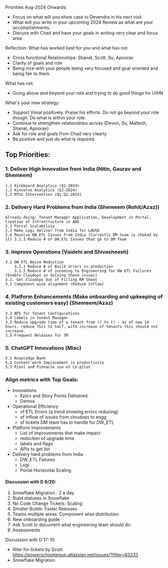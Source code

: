 Priorities Aug-2024 Onwards: 
- Focus on what will you show case to Devendra in his next visit 
- What will you write in your upcoming 2024 Review as what are your accomplishments. 
- Discuss with Chad and have your goals in writing very clear and focus area 

Reflection: What has worked best for you and what has not 
- Cross functional Relationships: Shanat, Scott, Su, Apoorav 
- Clarity of goals and role 
- Being nice with your people being very focused and goal oriented and being fair to them. 

What has not:
- Going above and beyond your role and trying to do good things for UIHN

What's your new strategy:
- Support Vimal positively. Praise his efforts. Do not go beyond your role though. Do what is within your role.
- Continue to strengthen relationships across (Devon, Su, Maltesh, Shanat, Apoorav)
- Ask for role and goals from Chad very clearly
- Be positive and just do what is required


## Top Priorities: 
### 1. Deliver High Innovation from India (Nitin, Gaurav and Shemeem) 
    1.1 Kickboard Analytics (Q1-2024)  
    1.2 Kinvolve Analytics (Q2-2024) 
    1.3 MTSS Intervention (Q1,Q2-2024) 
    
### 2. Delivery Hard Problems from India (Shemeem (Rohit/Azaz)) 
    Already doing: Tenant Manager Application, Development in Portal, Creation of Infrastructure in AWS
    2.2 Portal Scalability 
    2.3 Make Logi deliver from India for LAUSD 
    2.4 Resolve DW_ETL Issues from India (Currently DM team is choked by it) 3.1.3 Reduce # of DW_ETL Issues that go to DM Team 

### 3. Improve Operations (Vaidehi and Shivasheesh) 
    3.1 DW_ETL Noise Reduction
        3.1.1 Reduce # of Build errors in production 
        3.1.2 Reduce # of incoming to Engineering for DW ETL Failures (Enable Cloudops in Solving these issues)         
    3.2. Get Cloudops Out of Filling RM Sheet
    3.3 Component wise alignment (Reduce Inflow) 

### 4. Platform Enhancements (Make onboarding and upkeeping of existing customers easy) (Shemeem/Azaz) 
    3.3 API for Tenant Configurations 
    3.4 Labels in Tenant Manager 
    3.5 Reduce upgrade time of a tenant from () to () - as of now 14 hours. reduce this to half. with increase of tenants this should not increase. 
    3.5 Frequent Releases for TM 

### 5. ChatGPT Innovations (Misc) 
    5.1 Knowledge Bank 
    5.2 Content work Improvement in productivity 
    5.3 Pixel and Pinnacle use of Co-pilot 

### Align metrics with Top Goals: 
- Innovations
   - Epics and Story Points Delivered.
   - Demos
- Operational Efficiency
   - of ETL Errors (a trend showing errors reducing)
   - of inflow of issues from cloudops to engg
   - of tickets DM team has to handle for DW_ETL 
- Platform Improvements
   - List of improvements that make impact
   - reduction of upgrade time
   - labels and flags
   - APIs to get list
- Delivery hard problems from India
   - DW_ETL Failures
   - Logi
   - Portal Horizontal Scaling 





#### Discussion with D 9/20:
1. Snowflake Migration : 2 a day. 
2. Build statuses in Snowflake 
3. No Code Change Tickets: Scaling 
4. Smaller Builds: Faster Releases 
5. Teams multiple areas: Component wise distribution 
6. New onboarding guide 
7. Ask Scott to document what engineering team should do.
8. Assessments 

Discussion with D 17-10:
- filter for tickets by Scott: https://powerschoolgroup.atlassian.net/issues/?filter=83233
- Snowflake Migration
